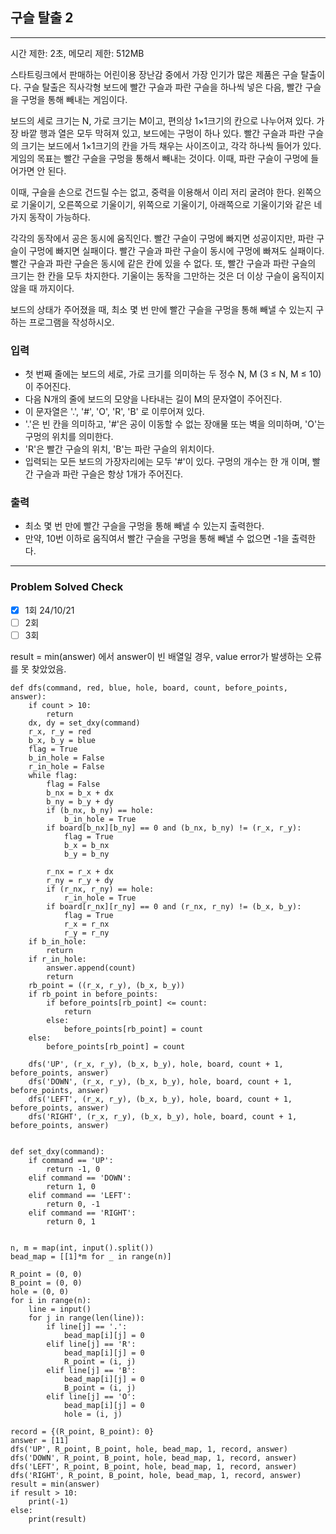 ## 구슬 탈출 2

---

시간 제한: 2초, 메모리 제한: 512MB

스타트링크에서 판매하는 어린이용 장난감 중에서 가장 인기가 많은 제품은 구슬 탈출이다. 구슬 탈출은 직사각형 보드에 빨간 구슬과 파란 구슬을 하나씩 넣은 다음, 빨간 구슬을 구멍을 통해 빼내는 게임이다.

보드의 세로 크기는 N, 가로 크기는 M이고, 편의상 1×1크기의 칸으로 나누어져 있다. 가장 바깥 행과 열은 모두 막혀져 있고, 보드에는 구멍이 하나 있다. 빨간 구슬과 파란 구슬의 크기는 보드에서 1×1크기의 칸을 가득 채우는 사이즈이고, 각각 하나씩 들어가 있다. 게임의 목표는 빨간 구슬을 구멍을 통해서 빼내는 것이다. 이때, 파란 구슬이 구멍에 들어가면 안 된다.

이때, 구슬을 손으로 건드릴 수는 없고, 중력을 이용해서 이리 저리 굴려야 한다. 왼쪽으로 기울이기, 오른쪽으로 기울이기, 위쪽으로 기울이기, 아래쪽으로 기울이기와 같은 네 가지 동작이 가능하다.

각각의 동작에서 공은 동시에 움직인다. 빨간 구슬이 구멍에 빠지면 성공이지만, 파란 구슬이 구멍에 빠지면 실패이다. 빨간 구슬과 파란 구슬이 동시에 구멍에 빠져도 실패이다. 빨간 구슬과 파란 구슬은 동시에 같은 칸에 있을 수 없다. 또, 빨간 구슬과 파란 구슬의 크기는 한 칸을 모두 차지한다. 기울이는 동작을 그만하는 것은 더 이상 구슬이 움직이지 않을 때 까지이다.

보드의 상태가 주어졌을 때, 최소 몇 번 만에 빨간 구슬을 구멍을 통해 빼낼 수 있는지 구하는 프로그램을 작성하시오.

### 입력

- 첫 번째 줄에는 보드의 세로, 가로 크기를 의미하는 두 정수 N, M (3 ≤ N, M ≤ 10)이 주어진다. 
- 다음 N개의 줄에 보드의 모양을 나타내는 길이 M의 문자열이 주어진다. 
- 이 문자열은 '.', '#', 'O', 'R', 'B' 로 이루어져 있다. 
- '.'은 빈 칸을 의미하고, '#'은 공이 이동할 수 없는 장애물 또는 벽을 의미하며, 'O'는 구멍의 위치를 의미한다. 
- 'R'은 빨간 구슬의 위치, 'B'는 파란 구슬의 위치이다.
- 입력되는 모든 보드의 가장자리에는 모두 '#'이 있다. 구멍의 개수는 한 개 이며, 빨간 구슬과 파란 구슬은 항상 1개가 주어진다.

### 출력

- 최소 몇 번 만에 빨간 구슬을 구멍을 통해 빼낼 수 있는지 출력한다. 
- 만약, 10번 이하로 움직여서 빨간 구슬을 구멍을 통해 빼낼 수 없으면 -1을 출력한다.

---
### Problem Solved Check
- [x] 1회 24/10/21
- [ ] 2회
- [ ] 3회

result = min(answer) 에서 answer이 빈 배열일 경우, value error가 발생하는 오류를 못 찾았었음. 
~~~
def dfs(command, red, blue, hole, board, count, before_points, answer):
    if count > 10:
        return
    dx, dy = set_dxy(command)
    r_x, r_y = red
    b_x, b_y = blue
    flag = True
    b_in_hole = False
    r_in_hole = False
    while flag:
        flag = False
        b_nx = b_x + dx
        b_ny = b_y + dy
        if (b_nx, b_ny) == hole:
            b_in_hole = True
        if board[b_nx][b_ny] == 0 and (b_nx, b_ny) != (r_x, r_y):
            flag = True
            b_x = b_nx
            b_y = b_ny

        r_nx = r_x + dx
        r_ny = r_y + dy
        if (r_nx, r_ny) == hole:
            r_in_hole = True
        if board[r_nx][r_ny] == 0 and (r_nx, r_ny) != (b_x, b_y):
            flag = True
            r_x = r_nx
            r_y = r_ny
    if b_in_hole:
        return
    if r_in_hole:
        answer.append(count)
        return
    rb_point = ((r_x, r_y), (b_x, b_y))
    if rb_point in before_points:
        if before_points[rb_point] <= count:
            return
        else:
            before_points[rb_point] = count
    else:
        before_points[rb_point] = count

    dfs('UP', (r_x, r_y), (b_x, b_y), hole, board, count + 1, before_points, answer)
    dfs('DOWN', (r_x, r_y), (b_x, b_y), hole, board, count + 1, before_points, answer)
    dfs('LEFT', (r_x, r_y), (b_x, b_y), hole, board, count + 1, before_points, answer)
    dfs('RIGHT', (r_x, r_y), (b_x, b_y), hole, board, count + 1, before_points, answer)


def set_dxy(command):
    if command == 'UP':
        return -1, 0
    elif command == 'DOWN':
        return 1, 0
    elif command == 'LEFT':
        return 0, -1
    elif command == 'RIGHT':
        return 0, 1


n, m = map(int, input().split())
bead_map = [[1]*m for _ in range(n)]

R_point = (0, 0)
B_point = (0, 0)
hole = (0, 0)
for i in range(n):
    line = input()
    for j in range(len(line)):
        if line[j] == '.':
            bead_map[i][j] = 0
        elif line[j] == 'R':
            bead_map[i][j] = 0
            R_point = (i, j)
        elif line[j] == 'B':
            bead_map[i][j] = 0
            B_point = (i, j)
        elif line[j] == 'O':
            bead_map[i][j] = 0
            hole = (i, j)

record = {(R_point, B_point): 0}
answer = [11]
dfs('UP', R_point, B_point, hole, bead_map, 1, record, answer)
dfs('DOWN', R_point, B_point, hole, bead_map, 1, record, answer)
dfs('LEFT', R_point, B_point, hole, bead_map, 1, record, answer)
dfs('RIGHT', R_point, B_point, hole, bead_map, 1, record, answer)
result = min(answer)
if result > 10:
    print(-1)
else:
    print(result)

~~~

